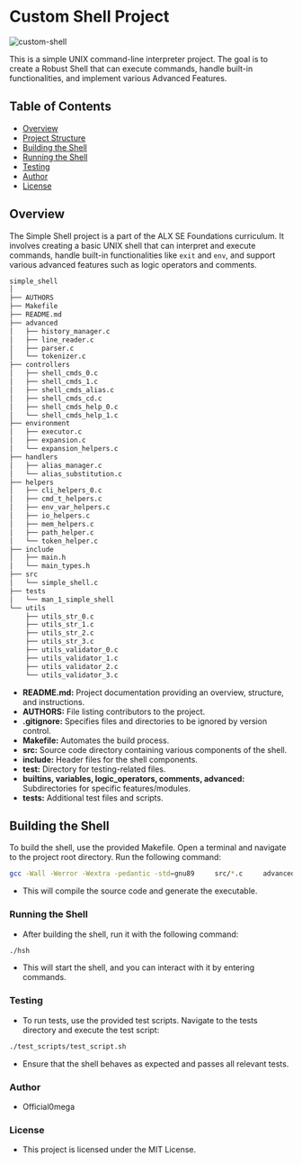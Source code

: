 # Custom Shell Project
![custom-shell](https://github.com/Official0mega/Custom-Shell/assets/122806822/de241db3-7236-459a-9876-e37f24020f75)


This is a simple UNIX command-line interpreter project. The goal is to create a Robust Shell that can execute commands, handle built-in functionalities, and implement various Advanced Features.

## Table of Contents

- [Overview](#overview)
- [Project Structure](#project-structure)
- [Building the Shell](#building-the-shell)
- [Running the Shell](#running-the-shell)
- [Testing](#testing)
- [Author](#author)
- [License](#license)

## Overview

The Simple Shell project is a part of the ALX SE Foundations curriculum. It involves creating a basic UNIX shell that can interpret and execute commands, handle built-in functionalities like `exit` and `env`, and support various advanced features such as logic operators and comments.

```bash
simple_shell
│
├── AUTHORS
├── Makefile
├── README.md
├── advanced
│   ├── history_manager.c
│   ├── line_reader.c
│   ├── parser.c
│   └── tokenizer.c
├── controllers
│   ├── shell_cmds_0.c
│   ├── shell_cmds_1.c
│   ├── shell_cmds_alias.c
│   ├── shell_cmds_cd.c
│   ├── shell_cmds_help_0.c
│   └── shell_cmds_help_1.c
├── environment
│   ├── executor.c
│   ├── expansion.c
│   └── expansion_helpers.c
├── handlers
│   ├── alias_manager.c
│   └── alias_substitution.c
├── helpers
│   ├── cli_helpers_0.c
│   ├── cmd_t_helpers.c
│   ├── env_var_helpers.c
│   ├── io_helpers.c
│   ├── mem_helpers.c
│   ├── path_helper.c
│   └── token_helper.c
├── include
│   ├── main.h
│   └── main_types.h
├── src
│   └── simple_shell.c
├── tests
│   └── man_1_simple_shell
└── utils
    ├── utils_str_0.c
    ├── utils_str_1.c
    ├── utils_str_2.c
    ├── utils_str_3.c
    ├── utils_validator_0.c
    ├── utils_validator_1.c
    ├── utils_validator_2.c
    └── utils_validator_3.c
```


- **README.md:** Project documentation providing an overview, structure, and instructions.
- **AUTHORS:** File listing contributors to the project.
- **.gitignore:** Specifies files and directories to be ignored by version control.
- **Makefile:** Automates the build process.
- **src:** Source code directory containing various components of the shell.
- **include:** Header files for the shell components.
- **test:** Directory for testing-related files.
- **builtins, variables, logic_operators, comments, advanced:** Subdirectories for specific features/modules.
- **tests:** Additional test files and scripts.

## Building the Shell

To build the shell, use the provided Makefile. Open a terminal and navigate to the project root directory. Run the following command:

```bash
gcc -Wall -Werror -Wextra -pedantic -std=gnu89     src/*.c     advanced/*.c     controllers/*.c     environment/*.c     handlers/*.c     helpers/*.c     utils/*.c     -o hsh

```
* This will compile the source code and generate the executable.

### Running the Shell
* After building the shell, run it with the following command: 
```bash
./hsh
```
* This will start the shell, and you can interact with it by entering commands.

### Testing
* To run tests, use the provided test scripts. Navigate to the tests directory and execute the test script:
```bash
./test_scripts/test_script.sh
```
* Ensure that the shell behaves as expected and passes all relevant tests.

### Author
* Official0mega

### License
* This project is licensed under the MIT License.
